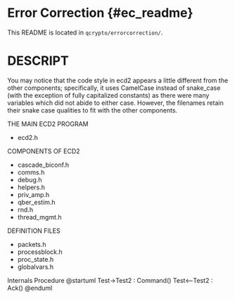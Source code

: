 Error Correction {#ec_readme}
====

This README is located in `qcrypto/errorcorrection/`.

# DESCRIPT
You may notice that the code style in ecd2 appears a little different from the other components; specifically, it uses CamelCase instead of snake_case (with the
exception of fully capitalized constants) as there were many variables which did not abide to either case. However, the filenames retain their snake case qualities to fit with the other components.



THE MAIN ECD2 PROGRAM
* ecd2.h

COMPONENTS OF ECD2
* cascade_biconf.h
* comms.h
* debug.h
* helpers.h
* priv_amp.h
* qber_estim.h
* rnd.h
* thread_mgmt.h

DEFINITION FILES
* packets.h
* processblock.h
* proc_state.h
* globalvars.h

Internals Procedure
@startuml
    Test->Test2  : Command()
    Test<--Test2 : Ack()
@enduml
